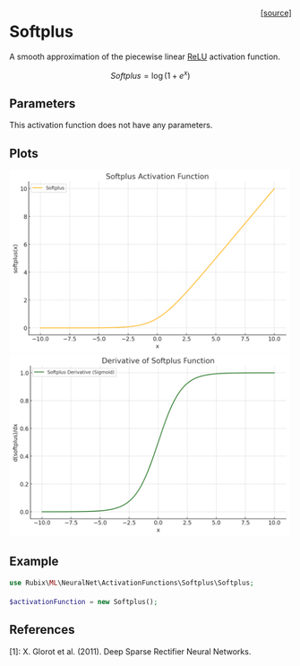 <span style="float:right;"><a href="https://github.com/RubixML/ML/blob/master/src/NeuralNet/ActivationFunctions/Softplus/Softplus.php">[source]</a></span>

# Softplus
A smooth approximation of the piecewise linear [ReLU](relu.md) activation function.

$$
{\displaystyle Softplus = \log \left(1+e^{x}\right)}
$$

## Parameters
This activation function does not have any parameters.

## Plots
<img src="../../images/activation-functions/softplus.png" alt="Softplus Function" width="500" height="auto">

<img src="../../images/activation-functions/softplus-derivative.png" alt="Softplus Derivative" width="500" height="auto">

## Example
```php
use Rubix\ML\NeuralNet\ActivationFunctions\Softplus\Softplus;

$activationFunction = new Softplus();
```

## References
[1]: X. Glorot et al. (2011). Deep Sparse Rectifier Neural Networks.
